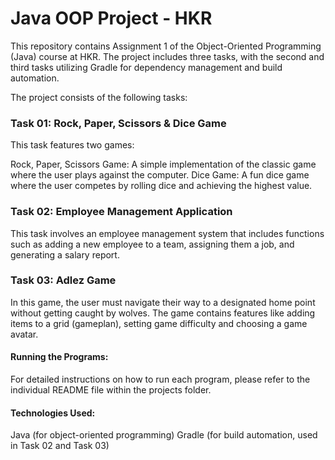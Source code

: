 <h1><b>Java OOP Project - HKR</b></h1>
This repository contains Assignment 1 of the Object-Oriented Programming (Java) course at HKR. The project includes three tasks, with the second and third tasks utilizing Gradle for dependency management and build automation.

The project consists of the following tasks:

<h3><b>Task 01: Rock, Paper, Scissors & Dice Game </b></h3>
This task features two games:

Rock, Paper, Scissors Game: A simple implementation of the classic game where the user plays against the computer.
Dice Game: A fun dice game where the user competes by rolling dice and achieving the highest value.

<h3><b>Task 02: Employee Management Application </b></h3>This task involves an employee management system that includes functions such as adding a new employee to a team, assigning them a job, and generating a salary report.

<h3><b>Task 03: Adlez Game</b></h3>
In this game, the user must navigate their way to a designated home point without getting caught by wolves. The game contains features like adding items to a grid (gameplan), setting game difficulty and choosing a game avatar.

<br>
<h4><b>Running the Programs:</b></h4>

For detailed instructions on how to run each program, please refer to the individual README file within the projects folder.<br>

<h4><b>Technologies Used:</b></h4>

Java (for object-oriented programming)
Gradle (for build automation, used in Task 02 and Task 03)
